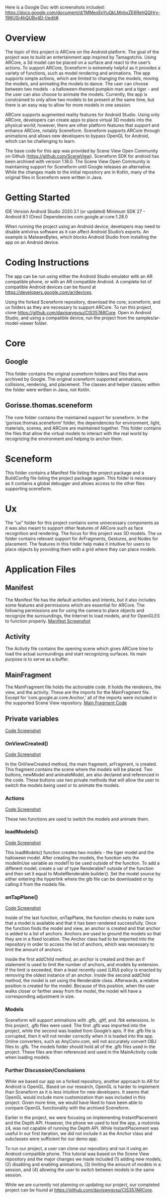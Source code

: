 Here is a Google Doc with screenshots included: https://docs.google.com/document/d/1MMeoEpYuQkLMnbxZE6RehQQHry-196USr4hQUBv4D-I/edit#. 

# Overview

The topic of this project is ARCore on the Android platform. The goal of the project was to build an entertainment app inspired by Tamagotchis. Using ARCore, a 3d model can be placed on a surface and react to the user’s actions. To support ARCore, Sceneform is extremely helpful as it provides a variety of functions, such as model rendering and animations. The app supports simple actions, which are limited to changing the models, moving the models, and animating the models to dance. The user can choose between two models - a halloween-themed pumpkin man and a tiger - and the user can also choose to animate the models. Currently, the app is constrained to only allow two models to be present at the same time, but there is an easy way to allow for more models in one session. 

ARCore supports augmented reality features for Android Studio. Using only ARCore, developers can create apps to place virtual 3D models into the physical world; however, there are other platform features that support and enhance ARCore, notably Sceneform. Sceneform supports ARCore through animations and allows new developers to bypass OpenGL for Android, which can be challenging to learn. 

The base code for this app was provided by Scene View Open Community on Github (https://github.com/SceneView). Sceneform SDK for android has been archived with version 1.16.0. The Scene View Open Community is maintaining support for Sceneform until Google releases an alternative. While the changes made to the initial repository are in Kotlin, many of the original files in Sceneform were written in Java. 

# Getting Started
IDE Version
Android Studio 2020.3.1 (or updated)
Minimum SDK
27 - Android 8.1 (Oreo)
Dependencies 
com.google.ar:core:1.28.0


When running the project using an Android device, developers may need to disable antivirus software as it can affect Android Studio’s exports. An example is MalwareBytes, which blocks Android Studio from installing the app on an Android device. 

# Coding Instructions
The app can be run using either the Android Studio emulator with an AR compatible phone, or with an AR compatible Android. A complete list of compatible Android devices can be found at https://developers.google.com/ar/devices.

Using the forked Sceneform repository, download the core, sceneform, and ux folders as they are necessary to support ARCore. 
To run this project, clone https://github.com/daviswygvsu/CIS357ARCore. Open in Android Studio, and using a compatible device, run the project from the samples/ar-model-viewer folder.

# Core
## Google
This folder contains the original sceneform folders and files that were archived by Google. The original sceneform supported animations, collisions, rendering, and placement. The classes and helper classes within the folder were written in Java, not Kotlin.

## Gorisse.thomas.sceneform

The core folder contains the maintained support for sceneform. In the ‘gorisse.thomas.sceneform’ folder, the dependencies for environment, light, materials, scenes, and ARCore are maintained together. This folder contains the files that allow the virtual models to interact with the real world by recognizing the environment and helping to anchor them.  

# Sceneform
This folder contains a Manifest file listing the project package and a BuildConfig file listing the project package again. This folder is necessary as it contains a global debugger and allows access to the other files supporting sceneform. 

# Ux 
The “ux” folder for this project contains some unnecessary components as it was also meant to support other features of ARCore such as face recognition and rendering. The focus for this project was 3D models. The ux folder contains relevant support for ArFragments, Gestures, and Nodes for placement. The features in this folder help make it intuitive for users to place objects by providing them with a grid where they can place models.

# Application Files
## Manifest
The Manifest file has the default activities and intents, but it also includes some features and permissions which are essential for ARCore. The following permissions are for using the camera to place objects and recognize the surroundings, the Internet to load models, and for OpenGLES to function properly.
[Manifest Screenshot](https://ibb.co/9gTbPd3)

## Activity
The Activity file contains the opening scene which gives ARCore time to load the actual surroundings and start recognizing surfaces. Its main purpose is to serve as a buffer. 

## MainFragment
The MainFragment file holds the actionable code. It holds the renderers, the view, and the activity. 
These are the imports for the MainFragment file. Except for ‘com.google.ar.core.Anchor,’ all of the imports were included in the supported Scene View repository. 
[Main Fragment Code](https://ibb.co/h98Yxx9)


## Private variables
[Code Screenshot](https://ibb.co/gwkPyxy)

### OnViewCreated()
[Code Screenshot](https://ibb.co/fNjWpfK)


In the OnViewCreated method, the main fragment, arFragment, is created. This fragment contains the scene where the models will be placed. Two buttons, newModel and animateModel, are also declared and referenced in the code. These buttons use two private methods that will allow the user to switch the models being used or to animate the models. 
### Actions
[Code Screenshot](https://ibb.co/KK55Ktv)

These two functions are used to switch the models and animate them.
### loadModels()
[Code Screenshot](https://ibb.co/cQVpJQz)


This loadModels() function creates two models - the tiger model and the halloween model. After creating the models, the function sets the modelInUse variable as model1 to be used outside of the function. To add a different model, create a var of type Renderable? outside of the function and then set it equal to ModelRenderable.builder(). Set the model source by either entering the hyperlink where the glb file can be downloaded or by calling it from the models file. 
### onTapPlane()
[Code Screenshot](https://ibb.co/4P4sgWh)

Inside of the last function, onTapPlane, the function checks to make sure that a model is available and that it has been rendered successfully. Once the function finds the model and view, an anchor is created and that anchor is added to a list of anchors. Anchors are used to ground the models so that they are in a fixed location. The Anchor class had to be imported into the repository in order to access the list of anchors, which was necessary to limit the amount of anchors. 

Inside the first addChild method, an anchor is created and then an if statement is used to limit the number of anchors, and models by extension. If the limit is exceeded, then a least recently used (LRU) policy is enacted by removing the oldest instance of an anchor. Inside the second addChild method, the model is set using the Renderable class. Afterwards, a relative position is created for the model. Because of this position, when the user walks closer or farther away from the model, the model will have a corresponding adjustment in size. 

### Models
Sceneform will support animations with .gfb, .gltf, and .fbk extensions. In this project, .gfb files were used. The first .gfb was imported into the project, while the second was loaded from Google’s apis. If the .gfb file is corrupted, then it will not render correctly when it is loaded into the app. Online converters, such as AnyConv.com, will not accurately convert OBJ files to .gfb.
The models folder should hold all of the .gfb files used in the project. These files are then referenced and used in the MainActivity code when loading models.

### Further Discussion/Conclusions
While we based our app on a forked repository, another approach to AR for Android is OpenGL. Based on our research, OpenGL is harder to implement than Sceneform as it is less intuitive for new developers. It seems that OpenGL would include more customization than was included in this project. Given more time, we would have liked to have been able to compare OpenGL functionality with the archived Sceneform.

Earlier in the project, we were focusing on implementing InstantPlacement and the Depth API. However, the phone we used to test the app, a motorola z4, was not capable of running the Depth API. While InstantPlacement was useful in our first iteration, we did not include it as the Anchor class and subclasses were sufficient for our demo app. 

To run our project, a user can clone our repository and run it using an Android compatible phone. This tutorial was based on the Scene View repository and the major changes we made included (1) adding new models, (2) disabling and enabling animations, (3) limiting the amount of models in a session, and (4) allowing the user to switch between models in the same session. 

While we are currently not planning on updating our project, our completed project can be found at https://github.com/daviswygvsu/CIS357ARCore.
